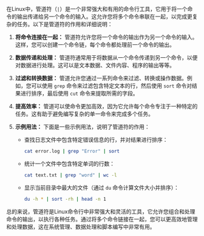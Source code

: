 在Linux中，管道符（`|`）是一个非常强大和有用的命令行工具，它用于将一个命令的输出传递给另一个命令的输入。这允许您将多个命令串联在一起，以完成更复杂的任务。以下是管道符的作用和详细说明：

1. **将命令连接在一起：** 管道符允许您将一个命令的输出作为另一个命令的输入。这样，您可以创建一个命令链，每个命令都处理前一个命令的输出。

2. **数据传递和处理：** 管道符通常用于将数据从一个命令传递到另一个命令，以便对数据进行处理。这可以是文本数据、文件内容、程序的输出等等。

3. **过滤和转换数据：** 管道允许您通过一系列命令来过滤、转换或操作数据。例如，您可以使用 `grep` 命令来过滤包含特定文本的行，然后使用 `sort` 命令对结果进行排序，最后使用 `cut` 命令来提取所需的字段。

4. **提高效率：** 管道可以使命令更加高效，因为它允许每个命令专注于一种特定的任务。这有助于避免编写复杂的单一命令来完成多个任务。

5. **示例用法：** 下面是一些示例用法，说明了管道符的作用：

   - 查找日志文件中包含特定错误信息的行，并对结果进行排序：
     ```bash
     cat error.log | grep "Error" | sort
     ```

   - 统计一个文件中包含特定单词的行数：
     ```bash
     cat text.txt | grep "word" | wc -l
     ```

   - 显示当前目录中最大的文件（通过 `du` 命令计算文件大小并排序）：
     ```bash
     du -h * | sort -rh | head -n 1
     ```

总的来说，管道符是Linux命令行中非常强大和灵活的工具，它允许您组合和处理命令的输出，以执行各种任务。通过将多个命令链接在一起，您可以更高效地管理和处理数据，这在系统管理、数据处理和脚本编写中非常有用。